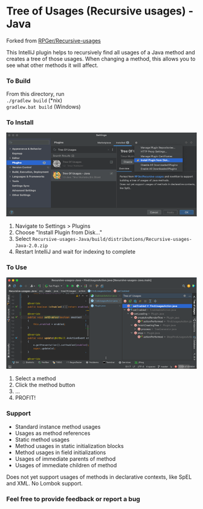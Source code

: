 # Tree of Usages (Recursive usages) - Java

Forked from [RPGer/Recursive-usages](https://github.com/RPGer/Recursive-usages)

This IntelliJ plugin helps to recursively find all usages of a Java method and creates a tree of those usages.
When changing a method, this allows you to see what other methods it will affect.

### To Build
From this directory, run
<br/>`./gradlew build` (*nix)
<br/>`gradlew.bat build` (Windows)

### To Install
![Install From Disk](img/install-from-disk.png)
1. Navigate to Settings > Plugins
2. Choose "Install Plugin from Disk..."
3. Select `Recursive-usages-Java/build/distributions/Recursive-usages-Java-2.0.zip`
4. Restart IntelliJ and wait for indexing to complete

### To Use
![Plugin in Action](img/plugin-in-action.png)
1. Select a method
2. Click the method button
3. ...
4. PROFIT!

### Support
* Standard instance method usages
* Usages as method references
* Static method usages
* Method usages in static initialization blocks
* Method usages in field initializations
* Usages of immediate parents of method
* Usages of immediate children of method

Does not yet support usages of methods in declarative contexts, like SpEL and XML. No Lombok support.

### Feel free to provide feedback or report a bug